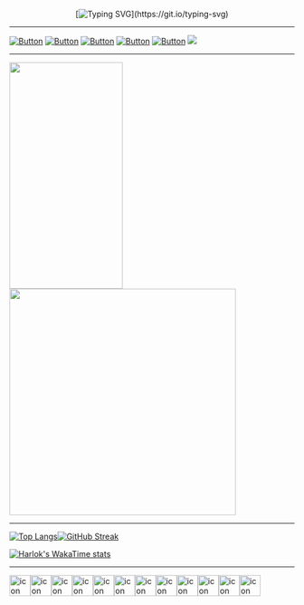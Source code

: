 <div align="center">
  
[![Typing SVG](https://readme-typing-svg.demolab.com?font=hack&size=32&pause=1000&color=00910d&random=false&width=555&height=80&lines=Hello+there+I'm+iceman404;Welcome+to+my+Github+Profile...)](https://git.io/typing-svg)
  
</div>



---
 [![Button](https://img.shields.io/badge/About-Me-008491)](https://github.com/iceman404/iceman404/blob/main/AboutMe.md) [![Button](https://img.shields.io/badge/Technical-Skills-910083)](https://github.com/iceman404/iceman404/blob/main/TechnicalSkills.md) [![Button](https://img.shields.io/badge/My-Strengths-910c00)](https://github.com/iceman404/iceman404/blob/main/MyStrengths.md) [![Button](https://img.shields.io/badge/Let's-Connect-00910d)](https://github.com/iceman404/iceman404/blob/main/LetsConnect.md) [![Button](https://img.shields.io/badge/Happy-Coding-003b91)](https://github.com/iceman404) ![](https://komarev.com/ghpvc/?username=iceman404&style=flat-square&#008597)
<!--
## 📚 Open Source Contributions
I'm an active contributor to the open-source community and believe in the importance of giving back. You'll find some of my contributions and projects here on GitHub.
--->
<!---
iceman404/iceman404 is a ✨ special ✨ repository because its `README.md` (this file) appears on your GitHub profile.
You can click the Preview link to take a look at your changes.
`Happy coding! ✨` 
--->


---


<a href="https://github.com/iceman404/github-readme-stats">
  <img height=400 width=200 align="center" src="https://github-readme-stats.vercel.app/api?username=iceman404" />
</a>
<a href="https://github.com/iceman404/convoychat">
  <img height=400 align="center" src="https://github-readme-stats.vercel.app/api/top-langs?username=iceman404&layout=pie&langs_count=8&card_width=320" />
</a>



---
[![Top Langs](https://github-readme-stats.vercel.app/api/top-langs/?username=iceman404&layout=pie)](https://github.com/iceman404/github-readme-stats)[![GitHub Streak](https://streak-stats.demolab.com/?user=iceman404&theme=github-dark)](https://git.io/streak-stats)

[![Harlok's WakaTime stats](https://github-readme-stats.vercel.app/api/wakatime?username=iceman404)](https://github.com/iceman404/github-readme-stats)

---

<div style="display: flex; align-items: flex-start;"><img src="https://techstack-generator.vercel.app/github-icon.svg" alt="icon" width="37" height="37" /><img src="https://techstack-generator.vercel.app/python-icon.svg" alt="icon" width="37" height="37" /><img src="https://techstack-generator.vercel.app/cpp-icon.svg" alt="icon" width="37" height="37" /><img src="https://techstack-generator.vercel.app/mysql-icon.svg" alt="icon" width="37" height="37" /><img src="https://techstack-generator.vercel.app/java-icon.svg" alt="icon" width="37" height="37" /><img src="https://techstack-generator.vercel.app/raspberrypi-icon.svg" alt="icon" width="37" height="37" /><img src="https://techstack-generator.vercel.app/aws-icon.svg" alt="icon" width="37" height="37" /><img src="https://techstack-generator.vercel.app/django-icon.svg" alt="icon" width="37" height="37" /><img src="https://techstack-generator.vercel.app/kubernetes-icon.svg" alt="icon" width="37" height="37" /><img src="https://techstack-generator.vercel.app/docker-icon.svg" alt="icon" width="37" height="37" /><img src="https://techstack-generator.vercel.app/nginx-icon.svg" alt="icon" width="37" height="37" /><img src="https://techstack-generator.vercel.app/restapi-icon.svg" alt="icon" width="37" height="37" /></div>

